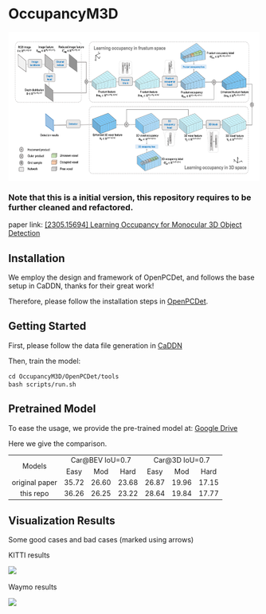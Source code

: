 # OccupancyM3D

<p align="center"> <img src='img/arch.png' align="center" height="300px"> </p>

### Note that this is a initial version, this repository requires to be further cleaned and refactored.

paper link: [[2305.15694] Learning Occupancy for Monocular 3D Object Detection](https://arxiv.org/abs/2305.15694)

## Installation

We employ the design and framework of  OpenPCDet, and follows the base setup in CaDDN, thanks for their great work! 

Therefore, please follow the installation steps in [OpenPCDet](./OpenPCDet/README.md).

## Getting Started

First, please follow the data file generation in [CaDDN](https://github.com/TRAILab/CaDDN/blob/master/docs/GETTING_STARTED.md)

Then, train the model:

```shell
cd OccupancyM3D/OpenPCDet/tools
bash scripts/run.sh
```

## Pretrained Model

To ease the usage, we provide the pre-trained model at: [Google Drive](https://drive.google.com/file/d/1PBrpNVypZMNY3l2fPOs4LoVwQwep0u45/view?usp=sharing)

Here we give the comparison.

<table align="center">
    <tr>
        <td rowspan="2",div align="center">Models</td>
        <td colspan="3",div align="center">Car@BEV IoU=0.7</td>    
        <td colspan="3",div align="center">Car@3D IoU=0.7</td>  
    </tr>
    <tr>
        <td div align="center">Easy</td> 
        <td div align="center">Mod</td> 
        <td div align="center">Hard</td> 
        <td div align="center">Easy</td> 
        <td div align="center">Mod</td> 
        <td div align="center">Hard</td>  
    </tr>
    <tr>
        <td div align="center">original paper</td>
        <td div align="center">35.72</td> 
        <td div align="center">26.60</td> 
        <td div align="center">23.68</td> 
        <td div align="center">26.87</td> 
        <td div align="center">19.96</td> 
        <td div align="center">17.15</td> 
    </tr>    
    <tr>
        <td div align="center">this repo</td>
        <td div align="center">36.26</td> 
        <td div align="center">26.25</td> 
        <td div align="center">23.22</td> 
        <td div align="center">28.64</td> 
        <td div align="center">19.84</td> 
        <td div align="center">17.77</td> 
    </tr>
</table>

## Visualization Results

Some good cases and bad cases (marked using arrows)

KITTI results

![](img/q1.png)

Waymo results

![](img/q2.png)
